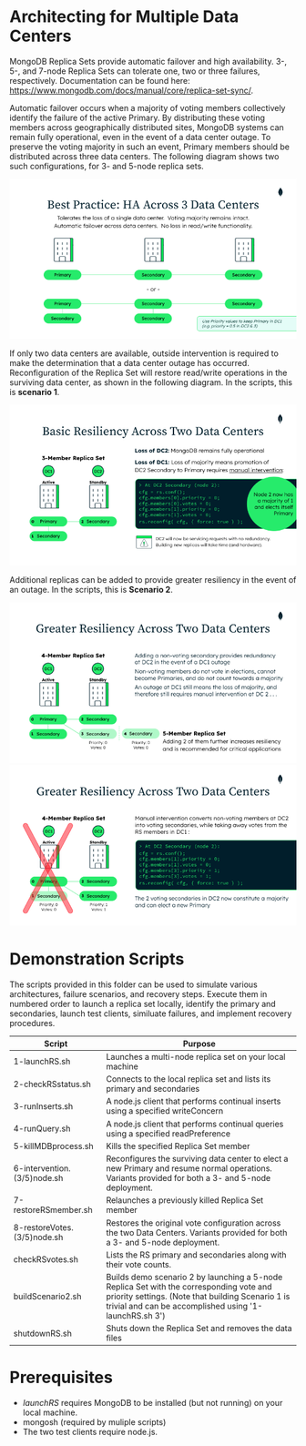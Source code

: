 # Architecting for Multiple Data Centers

MongoDB Replica Sets provide automatic failover and high availability. 3-, 5-, and 7-node Replica Sets can tolerate one, two or three failures, respectively. Documentation can be found here: https://www.mongodb.com/docs/manual/core/replica-set-sync/.

Automatic failover occurs when a majority of voting members collectively identify the failure of the active Primary. By distributing these voting members across geographically distributed sites, MongoDB systems can remain fully operational, even in the event of a data center outage. To preserve the voting majority in such an event, Primary members should be distributed across three data centers. The following diagram shows two such configurations, for 3- and 5-node replica sets. 

<img src="images/HA-3-DCs.png" alt="HA across 3 data centers"/>

If only two data centers are available, outside intervention is required to make the determination that a data center outage has occurred. Reconfiguration of the Replica Set will restore read/write operations in the surviving data center, as shown in the following diagram. In the scripts, this is **scenario 1**.

<img src="images/basic-resiliency-2-DCs.png" alt="Basic resiliency across 2 data centers"/>

Additional replicas can be added to provide greater resiliency in the event of an outage. In the scripts, this is **Scenario 2**.

<img src="images/greater-resiliency-2-DCs.png" alt="Greater resiliency across 2 data centers"/>

<img src="images/failure-scenario-2-DCs.png" alt="Failure scenario across 2 data centers"/>

# Demonstration Scripts

The scripts provided in this folder can be used to simulate various architectures, failure scenarios, and recovery steps. Execute them in numbered order to launch a replica set locally, identify the primary and secondaries, launch test clients, similuate failures, and implement recovery procedures.

|Script|Purpose|
|---|---|
| 1-launchRS.sh | Launches a multi-node replica set on your local machine
| 2-checkRSstatus.sh | Connects to the local replica set and lists its primary and secondaries
| 3-runInserts.sh | A node.js client that performs continual inserts using a specified writeConcern
| 4-runQuery.sh | A node.js client that performs continual queries using a specified readPreference
| 5-killMDBprocess.sh | Kills the specified Replica Set member
| 6-intervention.(3/5)node.sh | Reconfigures the surviving data center to elect a new Primary and resume normal operations. Variants provided for both a 3- and 5-node deployment.
| 7-restoreRSmember.sh | Relaunches a previously killed Replica Set member
| 8-restoreVotes.(3/5)node.sh | Restores the original vote configuration across the two Data Centers. Variants provided for both a 3- and 5-node deployment.
| checkRSvotes.sh | Lists the RS primary and secondaries along with their vote counts.
| buildScenario2.sh | Builds demo scenario 2 by launching a 5-node Replica Set with the corresponding vote and priority settings. (Note that building Scenario 1 is trivial and can be accomplished using '1-launchRS.sh 3')
| shutdownRS.sh | Shuts down the Replica Set and removes the data files

# Prerequisites

- *launchRS* requires MongoDB to be installed (but not running) on your local machine.
- mongosh (required by muliple scripts)
- The two test clients require node.js. 

